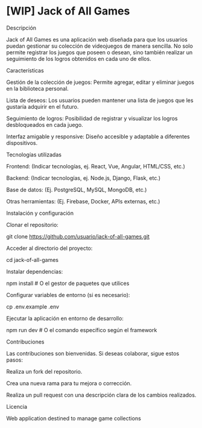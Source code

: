# [WIP] Jack of All Games

Descripción

Jack of All Games es una aplicación web diseñada para que los usuarios puedan gestionar su colección de videojuegos de manera sencilla. No solo permite registrar los juegos que poseen o desean, sino también realizar un seguimiento de los logros obtenidos en cada uno de ellos.

Características

Gestión de la colección de juegos: Permite agregar, editar y eliminar juegos en la biblioteca personal.

Lista de deseos: Los usuarios pueden mantener una lista de juegos que les gustaría adquirir en el futuro.

Seguimiento de logros: Posibilidad de registrar y visualizar los logros desbloqueados en cada juego.

Interfaz amigable y responsive: Diseño accesible y adaptable a diferentes dispositivos.

Tecnologías utilizadas

Frontend: (Indicar tecnologías, ej. React, Vue, Angular, HTML/CSS, etc.)

Backend: (Indicar tecnologías, ej. Node.js, Django, Flask, etc.)

Base de datos: (Ej. PostgreSQL, MySQL, MongoDB, etc.)

Otras herramientas: (Ej. Firebase, Docker, APIs externas, etc.)

Instalación y configuración

Clonar el repositorio:

git clone https://github.com/usuario/jack-of-all-games.git

Acceder al directorio del proyecto:

cd jack-of-all-games

Instalar dependencias:

npm install  # O el gestor de paquetes que utilices

Configurar variables de entorno (si es necesario):

cp .env.example .env

Ejecutar la aplicación en entorno de desarrollo:

npm run dev  # O el comando específico según el framework

Contribuciones

Las contribuciones son bienvenidas. Si deseas colaborar, sigue estos pasos:

Realiza un fork del repositorio.

Crea una nueva rama para tu mejora o corrección.

Realiza un pull request con una descripción clara de los cambios realizados.

Licencia


Web application destined to manage game collections
